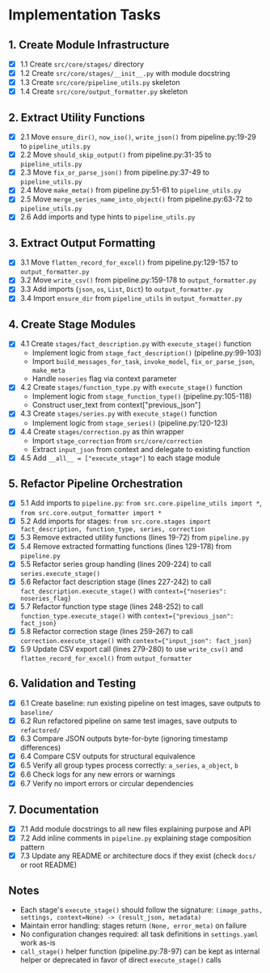 # Implementation Tasks

## 1. Create Module Infrastructure
- [x] 1.1 Create `src/core/stages/` directory
- [x] 1.2 Create `src/core/stages/__init__.py` with module docstring
- [x] 1.3 Create `src/core/pipeline_utils.py` skeleton
- [x] 1.4 Create `src/core/output_formatter.py` skeleton

## 2. Extract Utility Functions
- [x] 2.1 Move `ensure_dir()`, `now_iso()`, `write_json()` from pipeline.py:19-29 to `pipeline_utils.py`
- [x] 2.2 Move `should_skip_output()` from pipeline.py:31-35 to `pipeline_utils.py`
- [x] 2.3 Move `fix_or_parse_json()` from pipeline.py:37-49 to `pipeline_utils.py`
- [x] 2.4 Move `make_meta()` from pipeline.py:51-61 to `pipeline_utils.py`
- [x] 2.5 Move `merge_series_name_into_object()` from pipeline.py:63-72 to `pipeline_utils.py`
- [x] 2.6 Add imports and type hints to `pipeline_utils.py`

## 3. Extract Output Formatting
- [x] 3.1 Move `flatten_record_for_excel()` from pipeline.py:129-157 to `output_formatter.py`
- [x] 3.2 Move `write_csv()` from pipeline.py:159-178 to `output_formatter.py`
- [x] 3.3 Add imports (`json`, `os`, `List`, `Dict`) to `output_formatter.py`
- [x] 3.4 Import `ensure_dir` from `pipeline_utils` in `output_formatter.py`

## 4. Create Stage Modules
- [x] 4.1 Create `stages/fact_description.py` with `execute_stage()` function
  - Implement logic from `stage_fact_description()` (pipeline.py:99-103)
  - Import `build_messages_for_task`, `invoke_model`, `fix_or_parse_json`, `make_meta`
  - Handle `noseries` flag via context parameter
- [x] 4.2 Create `stages/function_type.py` with `execute_stage()` function
  - Implement logic from `stage_function_type()` (pipeline.py:105-118)
  - Construct user_text from context["previous_json"]
- [x] 4.3 Create `stages/series.py` with `execute_stage()` function
  - Implement logic from `stage_series()` (pipeline.py:120-123)
- [x] 4.4 Create `stages/correction.py` as thin wrapper
  - Import `stage_correction` from `src/core/correction`
  - Extract `input_json` from context and delegate to existing function
- [x] 4.5 Add `__all__ = ["execute_stage"]` to each stage module

## 5. Refactor Pipeline Orchestration
- [x] 5.1 Add imports to `pipeline.py`: `from src.core.pipeline_utils import *`, `from src.core.output_formatter import *`
- [x] 5.2 Add imports for stages: `from src.core.stages import fact_description, function_type, series, correction`
- [x] 5.3 Remove extracted utility functions (lines 19-72) from `pipeline.py`
- [x] 5.4 Remove extracted formatting functions (lines 129-178) from `pipeline.py`
- [x] 5.5 Refactor series group handling (lines 209-224) to call `series.execute_stage()`
- [x] 5.6 Refactor fact description stage (lines 227-242) to call `fact_description.execute_stage()` with `context={"noseries": noseries_flag}`
- [x] 5.7 Refactor function type stage (lines 248-252) to call `function_type.execute_stage()` with `context={"previous_json": fact_json}`
- [x] 5.8 Refactor correction stage (lines 259-267) to call `correction.execute_stage()` with `context={"input_json": fact_json}`
- [x] 5.9 Update CSV export call (lines 279-280) to use `write_csv()` and `flatten_record_for_excel()` from `output_formatter`

## 6. Validation and Testing
- [x] 6.1 Create baseline: run existing pipeline on test images, save outputs to `baseline/`
- [x] 6.2 Run refactored pipeline on same test images, save outputs to `refactored/`
- [x] 6.3 Compare JSON outputs byte-for-byte (ignoring timestamp differences)
- [x] 6.4 Compare CSV outputs for structural equivalence
- [x] 6.5 Verify all group types process correctly: `a_series`, `a_object`, `b`
- [x] 6.6 Check logs for any new errors or warnings
- [x] 6.7 Verify no import errors or circular dependencies

## 7. Documentation
- [x] 7.1 Add module docstrings to all new files explaining purpose and API
- [x] 7.2 Add inline comments in `pipeline.py` explaining stage composition pattern
- [x] 7.3 Update any README or architecture docs if they exist (check `docs/` or root README)

## Notes
- Each stage's `execute_stage()` should follow the signature: `(image_paths, settings, context=None) -> (result_json, metadata)`
- Maintain error handling: stages return `(None, error_meta)` on failure
- No configuration changes required: all task definitions in `settings.yaml` work as-is
- `call_stage()` helper function (pipeline.py:78-97) can be kept as internal helper or deprecated in favor of direct `execute_stage()` calls
